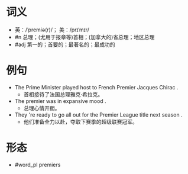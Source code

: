 # 词义
- 英：/ˈpremiə(r)/； 美：/prɪˈmɪr/
- #n 总理；(尤用于报章等)首相；(加拿大的)省总理；地区总理
- #adj 第一的；首要的；最著名的；最成功的
# 例句
- The Prime Minister played host to French Premier Jacques Chirac .
	- 首相接待了法国总理雅克·希拉克。
- The premier was in expansive mood .
	- 总理心情开朗。
- They 're ready to go all out for the Premier League title next season .
	- 他们准备全力以赴，夺取下赛季的超级联赛冠军。
# 形态
- #word_pl premiers
